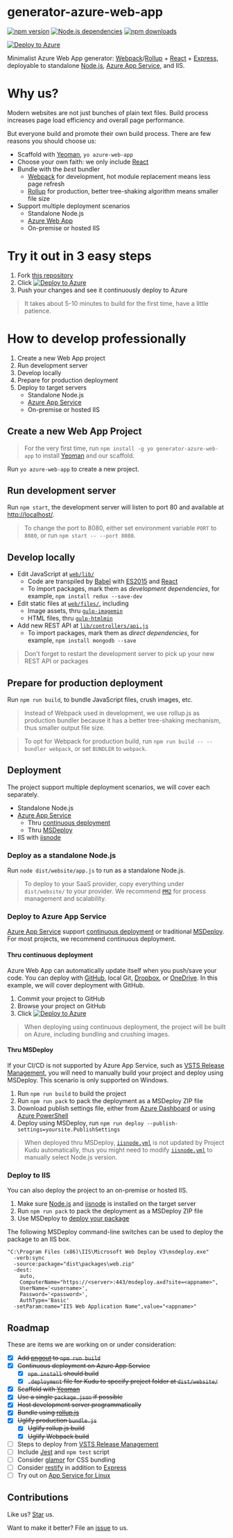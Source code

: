# generator-azure-web-app

[![npm version](https://badge.fury.io/js/generator-azure-web-app.svg)](https://badge.fury.io/js/generator-azure-web-app) [![Node.js dependencies](https://david-dm.org/compulim/generator-azure-web-app.svg)](https://david-dm.org/compulim/generator-azure-web-app) [![npm downloads](https://img.shields.io/npm/dm/generator-azure-web-app.svg)](https://img.shields.io/npm/dm/generator-azure-web-app.svg)

[![Deploy to Azure](http://azuredeploy.net/deploybutton.png)](https://azuredeploy.net/)

Minimalist Azure Web App generator: [Webpack](https://webpack.github.io/)/[Rollup](https://rollupjs.org/) + [React](https://facebook.github.io/react/) + [Express](https://expressjs.com/), deployable to standalone [Node.js](https://nodejs.org/), [Azure App Service](https://azure.microsoft.com/en-us/services/app-service/web/), and IIS.

# Why us?

Modern websites are not just bunches of plain text files. Build process increases page load efficiency and overall page performance.

But everyone build and promote their own build process. There are few reasons you should choose us:

* Scaffold with [Yeoman](https://yeoman.io/), `yo azure-web-app`
* Choose your own faith: we only include [React](https://facebook.github.io/react/)
* Bundle with the *best* bundler
  * [Webpack](https://webpack.github.io/) for development, hot module replacement means less page refresh
  * [Rollup](https://rollupjs.org/) for production, better tree-shaking algorithm means smaller file size
* Support multiple deployment scenarios
  * Standalone Node.js
  * [Azure Web App](https://azure.microsoft.com/en-us/services/app-service/web/)
  * On-premise or hosted IIS

# Try it out in 3 easy steps

1. Fork [this repository](https://github.com/compulim/generator-azure-web-app/)
2. Click [![Deploy to Azure](http://azuredeploy.net/deploybutton.png)](https://azuredeploy.net/)
3. Push your changes and see it continuously deploy to Azure

> It takes about 5-10 minutes to build for the first time, have a little patience.

# How to develop professionally

1. Create a new Web App project
2. Run development server
3. Develop locally
4. Prepare for production deployment
5. Deploy to target servers
   * Standalone Node.js
   * [Azure App Service](https://azure.microsoft.com/en-us/services/app-service/web/)
   * On-premise or hosted IIS

## Create a new Web App Project

> For the very first time, run `npm install -g yo generator-azure-web-app` to install [Yeoman](https://yeoman.io/) and our scaffold.

Run `yo azure-web-app` to create a new project.

## Run development server

Run `npm start`, the development server will listen to port 80 and available at [http://localhost/](http://localhost/).

> To change the port to 8080, either set environment variable `PORT` to `8080`, or run `npm start -- --port 8080`.

## Develop locally

* Edit JavaScript at [`web/lib/`](web/lib/)
  * Code are transpiled by [Babel](https://babeljs.io/) with [ES2015](https://npmjs.com/package/babel-preset-es2015) and [React](https://npmjs.com/package/babel-preset-react)
  * To import packages, mark them as *development dependencies*, for example, `npm install redux --save-dev`
* Edit static files at [`web/files/`](web/files/), including
  * Image assets, thru [`gulp-imagemin`](https://npmjs.com/package/gulp-imagemin)
  * HTML files, thru [`gulp-htmlmin`](https://npmjs.com/package/gulp-htmlmin)
* Add new REST API at [`lib/controllers/api.js`](lib/controllers/api.js)
  * To import packages, mark them as *direct dependencies*, for example, `npm install mongodb --save`

> Don't forget to restart the development server to pick up your new REST API or packages

## Prepare for production deployment

Run `npm run build`, to bundle JavaScript files, crush images, etc.

> Instead of Webpack used in development, we use rollup.js as production bundler because it has a better tree-shaking mechanism, thus smaller output file size.

> To opt for Webpack for production build, run `npm run build -- --bundler webpack`, or set `BUNDLER` to `webpack`.

## Deployment

The project support multiple deployment scenarios, we will cover each separately.

* Standalone Node.js
* [Azure App Service](https://azure.microsoft.com/en-us/services/app-service/web/)
  * Thru [continuous deployment](https://azure.microsoft.com/en-us/blog/using-app-service-web-apps-continuous-deployment-with-github-organizations/)
  * Thru [MSDeploy](https://azure.microsoft.com/en-us/blog/simple-azure-websites-deployment/)
* IIS with [iisnode](https://github.com/tjanczuk/iisnode)

### Deploy as a standalone Node.js

Run `node dist/website/app.js` to run as a standalone Node.js.

> To deploy to your SaaS provider, copy everything under `dist/website/` to your provider. We recommend [`PM2`](http://pm2.io/) for process management and scalability.

### Deploy to Azure App Service

[Azure App Service](https://azure.microsoft.com/en-us/services/app-service/web/) support [continuous deployment](https://azure.microsoft.com/en-us/blog/using-app-service-web-apps-continuous-deployment-with-github-organizations/) or traditional [MSDeploy](https://azure.microsoft.com/en-us/blog/simple-azure-websites-deployment/). For most projects, we recommend continuous deployment.

#### Thru continuous deployment

Azure Web App can automatically update itself when you push/save your code. You can deploy with [GitHub](https://github.com/), local Git, [Dropbox](https://dropbox.com/), or [OneDrive](https://onedrive.com/). In this example, we will cover deployment with GitHub.

1. Commit your project to GitHub
2. Browse your project on GitHub
3. Click [![Deploy to Azure](http://azuredeploy.net/deploybutton.png)](https://azuredeploy.net/)

> When deploying using continuous deployment, the project will be built on Azure, including bundling and crushing images.

#### Thru MSDeploy

If your CI/CD is not supported by Azure App Service, such as [VSTS Release Management](https://www.visualstudio.com/en-us/features/release-management-vs.aspx), you will need to manually build your project and deploy using MSDeploy. This scenario is only supported on Windows.

1. Run `npm run build` to build the project
2. Run `npm run pack` to pack the deployment as a MSDeploy ZIP file
3. Download publish settings file, either from [Azure Dashboard](https://portal.azure.com/) or using [Azure PowerShell](https://msdn.microsoft.com/en-us/library/dn385850(v=nav.70).aspx)
4. Deploy using MSDeploy, run `npm run deploy --publish-settings=yoursite.PublishSettings`

> When deployed thru MSDeploy, [`iisnode.yml`](iisnode.yml) is not updated by Project Kudu automatically, thus you might need to modify [`iisnode.yml`](iisnode.yml) to manually select Node.js version.

### Deploy to IIS

You can also deploy the project to an on-premise or hosted IIS.

1. Make sure [Node.js](https://nodejs.org/) and [iisnode](https://github.com/tjanczuk/iisnode) is installed on the target server
2. Run `npm run pack` to pack the deployment as a MSDeploy ZIP file
3. Use MSDeploy to [deploy your package](https://msdn.microsoft.com/en-us/library/dd465337(v=vs.110).aspx)

The following MSDeploy command-line switches can be used to deploy the package to an IIS box.

```
"C:\Program Files (x86)\IIS\Microsoft Web Deploy V3\msdeploy.exe"
  -verb:sync
  -source:package="dist\packages\web.zip"
  -dest:
    auto,
    ComputerName="https://<server>:443/msdeploy.axd?site=<appname>",
    UserName='<username>',
    Password='<password>',
    AuthType='Basic'
  -setParam:name="IIS Web Application Name",value="<appname>"
```

## Roadmap

These are items we are working on or under consideration:

* [x] ~~Add [pngout](http://www.advsys.net/ken/utils.htm) to `npm run build`~~
* [x] ~~Continuous deployment on Azure App Service~~
  * [x] ~~`npm install` should build~~
  * [x] ~~`.deployment` file for Kudu to specify project folder at `dist/website/`~~
* [x] ~~Scaffold with [Yeoman](http://yeoman.io/)~~
* [x] ~~Use a single `package.json` if possible~~
* [x] ~~Host development server programmatically~~
* [x] ~~Bundle using [rollup.js](http://rollupjs.org/)~~
* [x] ~~Uglify production `bundle.js`~~
  * [x] ~~Uglify rollup.js build~~
  * [x] ~~Uglify Webpack build~~
* [ ] Steps to deploy from [VSTS Release Management](https://www.visualstudio.com/en-us/features/release-management-vs.aspx)
* [ ] Include [Jest](https://facebook.github.io/jest/) and `npm test` script
* [ ] Consider [glamor](https://npmjs.com/package/glamor) for CSS bundling
* [ ] Consider [restify](https://restify.com) in addition to [Express](https://expressjs.com)
* [ ] Try out on [App Service for Linux](https://docs.microsoft.com/en-us/azure/app-service-web/app-service-linux-intro)

## Contributions

Like us? [Star](https://github.com/compulim/generator-azure-web-app/stargazers) us.

Want to make it better? File an [issue](https://github.com/compulim/generator-azure-web-app/issues) to us.
